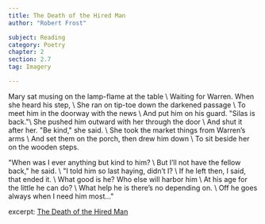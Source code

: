 ```yaml
---
title: The Death of the Hired Man
author: "Robert Frost"

subject: Reading
category: Poetry
chapter: 2
section: 2.7
tag: Imagery

---
```

Mary sat musing on the lamp-flame at the table \\
Waiting for Warren. When she heard his step, \\
She ran on tip-toe down the darkened passage \\
To meet him in the doorway with the news \\
And put him on his guard. "Silas is back."\\
She pushed him outward with her through the door \\
And shut it after her. "Be kind," she said. \\
She took the market things from Warren’s arms \\
And set them on the porch, then drew him down \\
To sit beside her on the wooden steps.

"When was I ever anything but kind to him? \\
But I’ll not have the fellow back," he said. \\
"I told him so last haying, didn’t I? \\
If he left then, I said, that ended it. \\
What good is he? Who else will harbor him \\
At his age for the little he can do? \\
What help he is there’s no depending on. \\
Off he goes always when I need him most..."

excerpt: [The Death of the Hired Man](ttps://www.poetryfoundation.org/poems-and-poets/poems/detail/44261)
